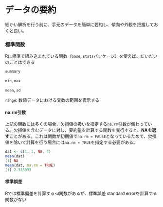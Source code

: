 # データの要約

細かい解析を行う前に、手元のデータを簡単に要約し、傾向や外観を把握しておくと良い。

### 標準関数

Rに標準で組み込まれている関数（`base`, `stats`パッケージ）を使えば、だいだいのことはできる

`summary`

`min`, `max`

`mean`, `sd`

`range`: 数値データにおける変数の範囲を表示する

#### na.rm引数

上記の関数には多くの場合、欠損値の扱いを指定する`na.rm`引数が備わっている。欠損値を含むデータに対し、要約量を計算する関数を実行すると、**NAを返す**ことがある。これは関数が初期値で`na.rm = FALSE`となっているためで、欠損値を除いて計算を行う場合には`na.rm = TRUE`を指定する必要がある。

```r
dat <- c(1, 2, NA, 4)
mean(dat)
[1] NA
mean(dat, na.rm = TRUE)
[1] 2.333333
```

#### 標準誤差

Rでは標準偏差を計算する`sd`関数があるが、標準誤差 standard errorを計算する関数がない

